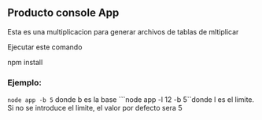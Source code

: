 ## Producto console App

Esta es una multiplicacion para generar archivos de tablas de mltiplicar

Ejecutar este comando

npm install


### Ejemplo:
```node app -b 5``` donde b es la base
```node app -l 12 -b 5``donde l es el limite. Si no se introduce el limite, el valor por defecto sera 5
